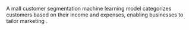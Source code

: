A mall customer segmentation machine learning model categorizes customers based on their income and expenses, enabling businesses to tailor marketing .
